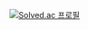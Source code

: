 [![Solved.ac
프로필](http://mazassumnida.wtf/api/generate_badge?boj=ray_yhc)](https://solved.ac/ray_yhc)
